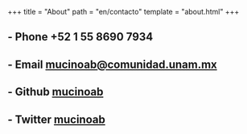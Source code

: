 +++
title = "About"
path = "en/contacto"
template = "about.html"
+++

## - Phone +52 1 55 8690 7934

## - Email [mucinoab@comunidad.unam.mx](mailto:mucinoab@comunidad.unam.mx)

## - Github [mucinoab](https://github.com/mucinoab) 

## - Twitter [mucinoab](https://twitter.com/mucinoab/likes)


